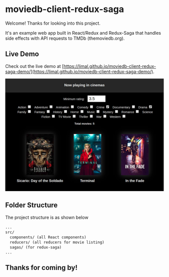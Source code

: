 # moviedb-client-redux-saga
Welcome! Thanks for looking into this project.

It's an example web app built in React/Redux and Redux-Saga that handles side effects with API requests to TMDb (themoviedb.org).

## Live Demo

Check out the live demo at [https://limal.github.io/moviedb-client-redux-saga-demo/](https://limal.github.io/moviedb-client-redux-saga-demo/).

![Movie listing screenshot](screenshot.jpg?raw=true "Movie listing in action")

## Folder Structure

The project structure is as shown below

```
...
src/
  components/ (all React components)
  reducers/ (all reducers for movie listing)
  sagas/ (for redux-saga)
...
```

## Thanks for coming by!

